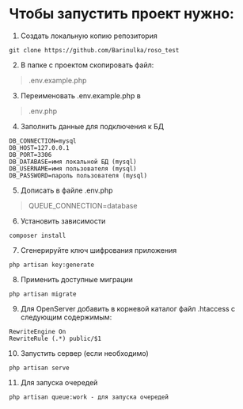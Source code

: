 # Чтобы запустить проект нужно:

1. Создать локальную копию репозитория
```
git clone https://github.com/Barinulka/roso_test
```
2. В папке с проектом скопировать файл:
>.env.example.php

3. Переименовать .env.example.php в 
>.env.php

4. Заполнить данные для подключения к БД
```
DB_CONNECTION=mysql
DB_HOST=127.0.0.1
DB_PORT=3306
DB_DATABASE=имя локальной БД (mysql)
DB_USERNAME=имя пользователя (mysql)
DB_PASSWORD=пароль пользователя (mysql)
```
5. Дописать в файле .env.php
>QUEUE_CONNECTION=database

6. Установить зависимости 
```
composer install
```

7. Сгенерируйте ключ шифрования приложения
```
php artisan key:generate
```

8. Применить доступные миграции
```
php artisan migrate
```

9. Для OpenServer добавить в корневой каталог файл .htaccess c следующим содержимым:
```
RewriteEngine On
RewriteRule (.*) public/$1
``` 

10. Запустить сервер (если необходимо)
```
php artisan serve
```

11. Для запуска очередей
```
php artisan queue:work - для запуска очередей
```